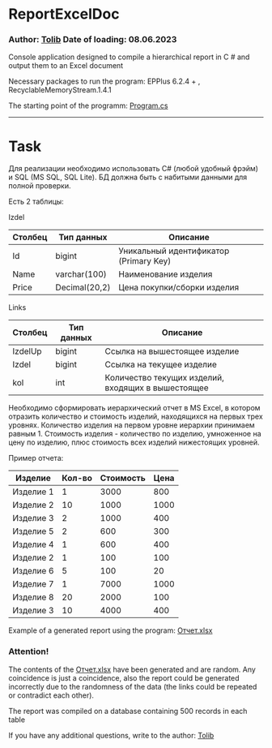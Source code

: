 # ReportExcelDoc
### Author: [Tolib](https://github.com/Tolib-Angle) Date of loading: 08.06.2023
Console application designed to compile a hierarchical report in C # and output them to an Excel document

Necessary packages to run the program: EPPlus 6.2.4 + , RecyclableMemoryStream.1.4.1

The starting point of the programm: [Program.cs](https://github.com/Tolib-Angle/ReportExcelDoc/blob/main/Program.cs)

--------------------------------------

# Task

Для реализации необходимо использовать C# (любой удобный фрэйм) и SQL (MS SQL, SQL Lite). БД должна быть с набитыми данными для полной проверки.

Есть 2 таблицы:

Izdel

| Столбец | Тип данных     | Описание                     |
|---------|----------------|------------------------------|
| Id      | bigint         | Уникальный идентификатор (Primary Key) |
| Name    | varchar(100)   | Наименование изделия          |
| Price   | Decimal(20,2)  | Цена покупки/сборки изделия   |

Links

| Столбец | Тип данных     | Описание                      |
|---------|----------------|-------------------------------|
| IzdelUp | bigint         | Ссылка на вышестоящее изделие |
| Izdel   | bigint         | Ссылка на текущее изделие     |
| kol     | int            | Количество текущих изделий, входящих в вышестоящее |


Необходимо сформировать иерархический отчет в MS Excel, в котором отразить количество и стоимость изделий, находящихся на первых трех уровнях.
Количество изделия на первом уровне иерархии принимаем равным 1. Стоимость изделия - количество по изделию, умноженное на цену по изделию, плюс стоимость всех изделий нижестоящих уровней.

Пример отчета:

| Изделие   | Кол-во | Стоимость | Цена  |
|-----------|--------|-----------|-------|
| Изделие 1 | 1      | 3000      | 800   |
| Изделие 2 | 10     | 1000      | 1000  |
| Изделие 3 | 2      | 1000      | 400   |
| Изделие 5 | 2      | 600       | 300   |
| Изделие 4 | 1      | 600       | 400   |
| Изделие 2 | 1      | 100       | 100   |
| Изделие 6 | 5      | 100       | 20    |
| Изделие 7 | 1      | 7000      | 1000  |
| Изделие 8 | 20     | 2000      | 100   |
| Изделие 3 | 10     | 4000      | 400   |


Example of a generated report using the program: [Отчет.xlsx](https://github.com/Tolib-Angle/ReportExcelDoc/blob/main/Отчет.xlsx)

### Attention!
The contents of the [Отчет.xlsx](https://github.com/Tolib-Angle/ReportExcelDoc/blob/main/Отчет.xlsx) have been generated and are random. Any coincidence is just a coincidence, also the report could be generated incorrectly due to the randomness of the data (the links could be repeated or contradict each other).

The report was compiled on a database containing 500 records in each table

If you have any additional questions, write to the author: [Tolib](https://github.com/Tolib-Angle)